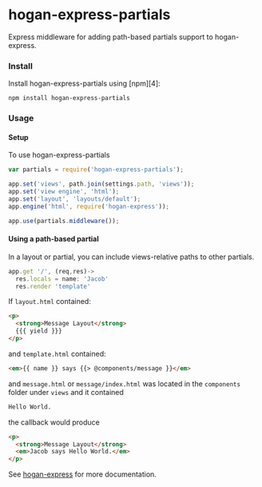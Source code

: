 hogan-express-partials
======================

Express middleware for adding path-based partials support to hogan-express.

### Install

Install hogan-express-partials using [npm][4]:

`npm install hogan-express-partials`

### Usage

#### Setup
To use hogan-express-partials

```js
var partials = require('hogan-express-partials');

app.set('views', path.join(settings.path, 'views'));
app.set('view engine', 'html');
app.set('layout', 'layouts/default');
app.engine('html', require('hogan-express'));

app.use(partials.middleware());
```

#### Using a path-based partial
In a layout or partial, you can include views-relative paths to other partials.

```js
app.get '/', (req,res)->
  res.locals = name: 'Jacob'
  res.render 'template'
```

If `layout.html` contained:

```html
<p>
  <strong>Message Layout</strong>
  {{{ yield }}}
</p>
```

and `template.html` contained:

```html
<em>{{ name }} says {{> @components/message }}</em>
```

and `message.html` or `message/index.html` was located in the `components` folder under `views` and it contained

```html
Hello World.
```

the callback would produce

```html
<p>
  <strong>Message Layout</strong>
  <em>Jacob says Hello World.</em>
</p>
```

See [hogan-express](https://github.com/vol4ok/hogan-express) for more documentation.
